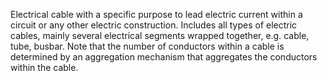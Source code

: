 ﻿Electrical cable with a specific purpose to lead electric current within a circuit or any other electric construction. Includes all types of electric cables, mainly several electrical segments wrapped together, e.g. cable, tube, busbar. Note that the number of conductors within a cable is determined by an aggregation mechanism that aggregates the conductors within the cable.
